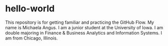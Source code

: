 # hello-world
This repository is for getting familiar and practicing the GitHub Flow.
My name is Michaela Angus.
I am a junior student at the University of Iowa.
I am double majoring in Finance & Business Analytics and Information Systems.
I am from Chicago, Illinois.
